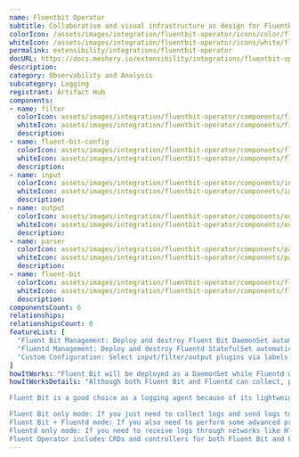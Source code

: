 ```yaml
---
name: Fluentbit Operator
subtitle: Collaborative and visual infrastructure as design for Fluentbit Operator
colorIcon: /assets/images/integration/fluentbit-operator/icons/color/fluentbit-operator-color.svg
whiteIcon: /assets/images/integration/fluentbit-operator/icons/white/fluentbit-operator-white.svg
permalink: extensibility/integrations/fluentbit-operator
docURL: https://docs.meshery.io/extensibility/integrations/fluentbit-operator
description: 
category: Observability and Analysis
subcategory: Logging
registrant: Artifact Hub
components: 
- name: filter
  colorIcon: assets/images/integration/fluentbit-operator/components/filter/icons/color/filter-color.svg
  whiteIcon: assets/images/integration/fluentbit-operator/components/filter/icons/white/filter-white.svg
  description: 
- name: fluent-bit-config
  colorIcon: assets/images/integration/fluentbit-operator/components/fluent-bit-config/icons/color/fluent-bit-config-color.svg
  whiteIcon: assets/images/integration/fluentbit-operator/components/fluent-bit-config/icons/white/fluent-bit-config-white.svg
  description: 
- name: input
  colorIcon: assets/images/integration/fluentbit-operator/components/input/icons/color/input-color.svg
  whiteIcon: assets/images/integration/fluentbit-operator/components/input/icons/white/input-white.svg
  description: 
- name: output
  colorIcon: assets/images/integration/fluentbit-operator/components/output/icons/color/output-color.svg
  whiteIcon: assets/images/integration/fluentbit-operator/components/output/icons/white/output-white.svg
  description: 
- name: parser
  colorIcon: assets/images/integration/fluentbit-operator/components/parser/icons/color/parser-color.svg
  whiteIcon: assets/images/integration/fluentbit-operator/components/parser/icons/white/parser-white.svg
  description: 
- name: fluent-bit
  colorIcon: assets/images/integration/fluentbit-operator/components/fluent-bit/icons/color/fluent-bit-color.svg
  whiteIcon: assets/images/integration/fluentbit-operator/components/fluent-bit/icons/white/fluent-bit-white.svg
  description: 
componentsCount: 6
relationships: 
relationshipsCount: 0
featureList: [
  "Fluent Bit Management: Deploy and destroy Fluent Bit DaemonSet automatically.",
  "Fluentd Management: Deploy and destroy Fluentd StatefulSet automatically.",
  "Custom Configuration: Select input/filter/output plugins via labels."
]
howItWorks: "Fluent Bit will be deployed as a DaemonSet while Fluentd will be deployed as a StatefulSet. "
howItWorksDetails: "Although both Fluent Bit and Fluentd can collect, process(parse and filter) and then forward log to the final destinations, still they have strengths in different aspects.

Fluent Bit is a good choice as a logging agent because of its lightweight and efficiency, while Fluentd is more powerful to perform advanced processing on logs because of its rich plugins.

Fluent Bit only mode: If you just need to collect logs and send logs to the final destinations, all you need is Fluent Bit.
Fluent Bit + Fluentd mode: If you also need to perform some advanced processing on the logs collected or send to more sinks, then you also need Fluentd.
Fluentd only mode: If you need to receive logs through networks like HTTP or Syslog and then process and send the log to the final sinks, you only need Fluentd.
Fluent Operator includes CRDs and controllers for both Fluent Bit and Fluentd which allows you to config your log processing pipelines in the 3 modes mentioned above as you wish."
---
```

